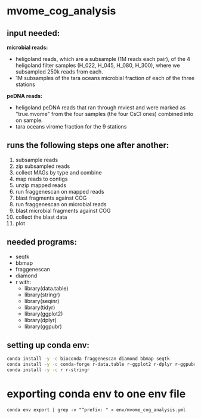 # mvome_cog_analysis
## input needed:
**microbial reads:**
- heligoland reads, which are a subsample (1M reads each pair), of the 4 heligoland filter samples (H_022, H_045, H_080, H_300), where we subsampled 250k reads from each.
- 1M subsamples of the tara oceans microbial fraction of each of the three stations

**peDNA reads:**
- heligoland peDNA reads that ran through mviest and were marked as "true.mvome" from the four samples (the four CsCl ones) combined into on sample.
- tara oceans virome fraction for the 9 stations


## runs the following steps one after another:
1. subsample reads
2. zip subsampled reads
3. collect MAGs by type and combine
4. map reads to contigs
5. unzip mapped reads
6. run fraggenescan on mapped reads
7. blast fragments against COG
8. run fraggenescan on microbial reads
9. blast microbial fragments against COG
10. collect the blast data
11. plot

## needed programs:
- seqtk
- bbmap
- fraggenescan
- diamond
- r with:
	- library(data.table)
	- library(stringr)
	- library(seqinr)
	- library(tidyr)
	- library(ggplot2)
	- library(dplyr)
	- library(ggpubr)


## setting up conda env:
```bash
conda install -y -c bioconda fraggenescan diamond bbmap seqtk
conda install -y -c conda-forge r-data.table r-ggplot2 r-dplyr r-ggpubr
conda install -y -c r r-stringr
```

# exporting conda env to one env file
```
conda env export | grep -v "^prefix: " > env/mvome_cog_analysis.yml
```

